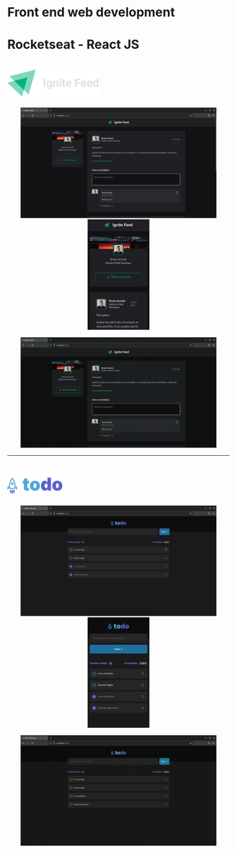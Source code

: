 # Front end web development

# Rocketseat - React JS

<h1>
  <img src="assets/ignite-feed-logo.png">
</h1>

<div>
<p align="middle">
  <img src="assets/ignite-feed-web.png" height="250"/>
  <img src="assets/ignite-feed-mobile.png" height="250"/>
</p>
<p align="middle">
  <img src="assets/ignite-feed.gif" height="250"/>
</p>

---
<h1>
  <img src="assets/todo-logo.png">
</h1>

<div>
<p align="middle">
  <img src="assets/todo-web.png" height="250"/>
  <img src="assets/todo-mobile.png" height="250"/>
</p>
<p align="middle">
  <img src="assets/todo.gif" height="250"/>
</p>
</div>
